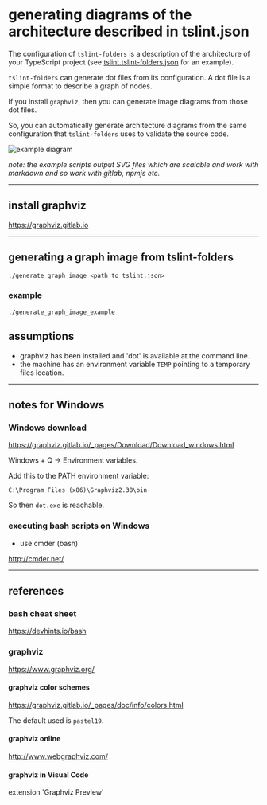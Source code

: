 # generating diagrams of the architecture described in tslint.json

The configuration of `tslint-folders` is a description of the architecture of your TypeScript project (see [tslint.tslint-folders.json](tslint.tslint-folders.json) for an example).

`tslint-folders` can generate dot files from its configuration. A dot file is a simple format to describe a graph of nodes.

If you install `graphviz`, then you can generate image diagrams from those dot files.

So, you can automatically generate architecture diagrams from the same configuration that `tslint-folders` uses to validate the source code.

![example diagram](https://bitbucket.org/str/tslint-folders/raw/f9c220af572d72f8dc4024d02582cf2b03b15552/static/images/example_diagram_from_Dot_output-2.svg)

*note: the example scripts output SVG files which are scalable and work with markdown and so work with gitlab, npmjs etc.*

---

## install graphviz

https://graphviz.gitlab.io

---

## generating a graph image from tslint-folders

`./generate_graph_image <path to tslint.json>`

### example

`./generate_graph_image_example`

## assumptions

- graphviz has been installed and 'dot' is available at the command line.
- the machine has an environment variable `TEMP` pointing to a temporary files location.

---

## notes for Windows

### Windows download

https://graphviz.gitlab.io/_pages/Download/Download_windows.html

Windows + Q -> Environment variables.

Add this to the PATH environment variable:

```
C:\Program Files (x86)\Graphviz2.38\bin
```

So then `dot.exe` is reachable.

### executing bash scripts on Windows

- use cmder (bash)

http://cmder.net/

---

## references

### bash cheat sheet

https://devhints.io/bash

### graphviz

https://www.graphviz.org/

#### graphviz color schemes

https://graphviz.gitlab.io/_pages/doc/info/colors.html

The default used is `pastel19`.

#### graphviz online

http://www.webgraphviz.com/

#### graphviz in Visual Code

extension 'Graphviz Preview'

